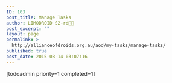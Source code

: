 ```yaml
---
ID: 103
post_title: Manage Tasks
author: LIMODROID S2-rd🔭🔬
post_excerpt: ""
layout: page
permalink: >
  http://allianceofdroids.org.au/aod/my-tasks/manage-tasks/
published: true
post_date: 2015-08-14 03:07:16
---
```

[todoadmin priority=1 completed=1]